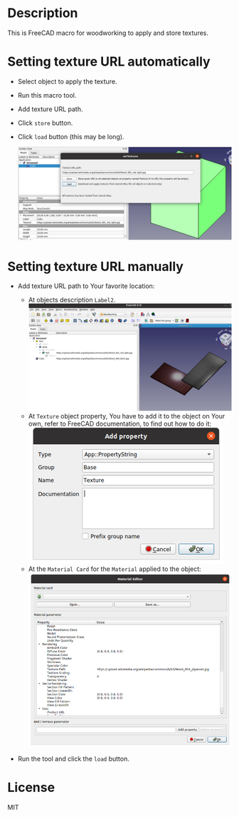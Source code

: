 # Description

This is FreeCAD macro for woodworking to apply and store textures.

# Setting texture URL automatically

* Select object to apply the texture.
* Run this macro tool.
* Add texture URL path.
* Click `store` button.
* Click `load` button (this may be long).

	![001](https://raw.githubusercontent.com/dprojects/setTextures/master/Screenshots/001.png)

# Setting texture URL manually

* Add texture URL path to Your favorite location:

	* At objects description `Label2`.
		![u001](https://raw.githubusercontent.com/dprojects/setTextures/master/Screenshots/u001.png)
	* At `Texture` object property, You have to add it to the object on Your own, refer to FreeCAD documentation, to find out how to do it:
		![u002](https://raw.githubusercontent.com/dprojects/setTextures/master/Screenshots/u002.png)
	* At the `Material Card` for the `Material` applied to the object:
		![u003](https://raw.githubusercontent.com/dprojects/setTextures/master/Screenshots/u003.png)

* Run the tool and click the `load` button.

# License

MIT
